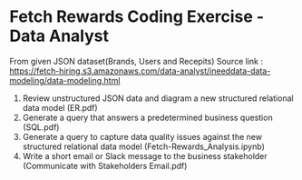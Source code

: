 # Fetch Rewards Coding Exercise - Data Analyst
From given JSON dataset(Brands, Users and Recepits) 
Source link : https://fetch-hiring.s3.amazonaws.com/data-analyst/ineeddata-data-modeling/data-modeling.html

1. Review unstructured JSON data and diagram a new structured relational data model (ER.pdf)
2. Generate a query that answers a predetermined business question (SQL.pdf)
3. Generate a query to capture data quality issues against the new structured relational data model (Fetch-Rewards_Analysis.ipynb)
4. Write a short email or Slack message to the business stakeholder (Communicate with Stakeholders Email.pdf)



